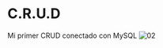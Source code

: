 # C.R.U.D
Mi primer CRUD conectado con MySQL
![02](https://user-images.githubusercontent.com/76247835/132419968-4401eb8c-6bb5-44b2-9afe-a10b11f36e64.png)
